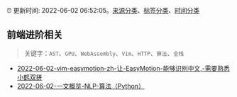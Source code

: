 :alarm_clock: 更新时间: 2022-06-02 06:52:05。[来源分类](../README.md)、[标签分类](../TAGS.md)、[时间分类](../TIMELINE.md)

## 前端进阶相关


> 关键字：`AST`、`GPU`、`WebAssembly`、`Vim`、`HTTP`、`算法`、`全栈`



- [2022-06-02-vim-easymotion-zh-让-EasyMotion-能够识别中文,-需要熟悉小鹤双拼](https://www.v2ex.com/t/856921) 
- [2022-06-02-一文概览-NLP-算法（Python）](https://toutiao.io/k/jbwk2nr) 